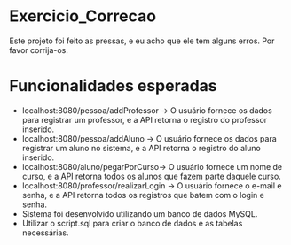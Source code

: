 # Exercicio_Correcao
Este projeto foi feito as pressas, e eu acho que ele tem alguns erros. Por favor corrija-os.

# Funcionalidades esperadas
 - localhost:8080/pessoa/addProfessor -> O usuário fornece os dados para registrar um professor, e a API retorna o registro do professor inserido.
 - localhost:8080/pessoa/addAluno -> O usuário fornece os dados para registrar um aluno no sistema, e a API retorna o registro do aluno inserido.
 - localhost:8080/aluno/pegarPorCurso-> O usuário fornece um nome de curso, e a API retorna todos os alunos que fazem parte daquele curso.
 - localhost:8080/professor/realizarLogin -> O usuário fornece o e-mail e senha, e a API retorna todos os registros que batem com o login e senha.
 - Sistema foi desenvolvido utilizando um banco de dados MySQL.
 - Utilizar o script.sql para criar o banco de dados e as tabelas necessárias.

